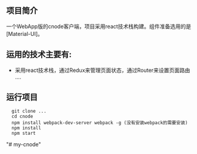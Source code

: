 ## 项目简介
一个WebApp版的cnode客户端，项目采用react技术栈构建。组件准备选用的是[Material-UI]。

## 运用的技术主要有:

- 采用react技术栈，通过Redux来管理页面状态，通过Router来设置页面路由
....

## 运行项目
```
  git clone ...
  cd cnode
  npm install webpack-dev-server webpack -g (没有安装webpack的需要安装)
  npm install
  npm start
```

"# my-cnode" 
